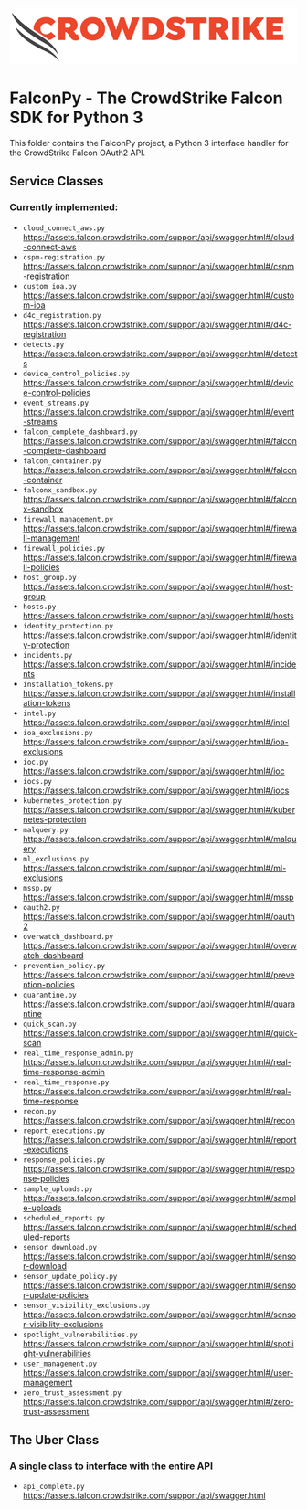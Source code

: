 ![CrowdStrike Falcon](../../docs/asset/cs-logo.png)
# FalconPy - The CrowdStrike Falcon SDK for Python 3
This folder contains the FalconPy project, a Python 3 interface handler for the CrowdStrike Falcon OAuth2 API.

## Service Classes
### Currently implemented:
+ `cloud_connect_aws.py` https://assets.falcon.crowdstrike.com/support/api/swagger.html#/cloud-connect-aws
+ `cspm-registration.py` https://assets.falcon.crowdstrike.com/support/api/swagger.html#/cspm-registration
+ `custom_ioa.py` https://assets.falcon.crowdstrike.com/support/api/swagger.html#/custom-ioa
+ `d4c_registration.py` https://assets.falcon.crowdstrike.com/support/api/swagger.html#/d4c-registration
+ `detects.py` https://assets.falcon.crowdstrike.com/support/api/swagger.html#/detects
+ `device_control_policies.py` https://assets.falcon.crowdstrike.com/support/api/swagger.html#/device-control-policies
+ `event_streams.py` https://assets.falcon.crowdstrike.com/support/api/swagger.html#/event-streams
+ `falcon_complete_dashboard.py` https://assets.falcon.crowdstrike.com/support/api/swagger.html#/falcon-complete-dashboard
+ `falcon_container.py` https://assets.falcon.crowdstrike.com/support/api/swagger.html#/falcon-container
+ `falconx_sandbox.py` https://assets.falcon.crowdstrike.com/support/api/swagger.html#/falconx-sandbox
+ `firewall_management.py` https://assets.falcon.crowdstrike.com/support/api/swagger.html#/firewall-management
+ `firewall_policies.py` https://assets.falcon.crowdstrike.com/support/api/swagger.html#/firewall-policies
+ `host_group.py` https://assets.falcon.crowdstrike.com/support/api/swagger.html#/host-group
+ `hosts.py` https://assets.falcon.crowdstrike.com/support/api/swagger.html#/hosts
+ `identity_protection.py` https://assets.falcon.crowdstrike.com/support/api/swagger.html#/identity-protection
+ `incidents.py` https://assets.falcon.crowdstrike.com/support/api/swagger.html#/incidents
+ `installation_tokens.py` https://assets.falcon.crowdstrike.com/support/api/swagger.html#/installation-tokens
+ `intel.py` https://assets.falcon.crowdstrike.com/support/api/swagger.html#/intel
+ `ioa_exclusions.py` https://assets.falcon.crowdstrike.com/support/api/swagger.html#/ioa-exclusions
+ `ioc.py` https://assets.falcon.crowdstrike.com/support/api/swagger.html#/ioc
+ `iocs.py` https://assets.falcon.crowdstrike.com/support/api/swagger.html#/iocs
+ `kubernetes_protection.py` https://assets.falcon.crowdstrike.com/support/api/swagger.html#/kubernetes-protection
+ `malquery.py` https://assets.falcon.crowdstrike.com/support/api/swagger.html#/malquery
+ `ml_exclusions.py` https://assets.falcon.crowdstrike.com/support/api/swagger.html#/ml-exclusions
+ `mssp.py` https://assets.falcon.crowdstrike.com/support/api/swagger.html#/mssp
+ `oauth2.py` https://assets.falcon.crowdstrike.com/support/api/swagger.html#/oauth2
+ `overwatch_dashboard.py` https://assets.falcon.crowdstrike.com/support/api/swagger.html#/overwatch-dashboard
+ `prevention_policy.py` https://assets.falcon.crowdstrike.com/support/api/swagger.html#/prevention-policies
+ `quarantine.py` https://assets.falcon.crowdstrike.com/support/api/swagger.html#/quarantine
+ `quick_scan.py` https://assets.falcon.crowdstrike.com/support/api/swagger.html#/quick-scan
+ `real_time_response_admin.py` https://assets.falcon.crowdstrike.com/support/api/swagger.html#/real-time-response-admin
+ `real_time_response.py` https://assets.falcon.crowdstrike.com/support/api/swagger.html#/real-time-response
+ `recon.py` https://assets.falcon.crowdstrike.com/support/api/swagger.html#/recon
+ `report_executions.py` https://assets.falcon.crowdstrike.com/support/api/swagger.html#/report-executions
+ `response_policies.py` https://assets.falcon.crowdstrike.com/support/api/swagger.html#/response-policies
+ `sample_uploads.py` https://assets.falcon.crowdstrike.com/support/api/swagger.html#/sample-uploads
+ `scheduled_reports.py` https://assets.falcon.crowdstrike.com/support/api/swagger.html#/scheduled-reports
+ `sensor_download.py` https://assets.falcon.crowdstrike.com/support/api/swagger.html#/sensor-download
+ `sensor_update_policy.py` https://assets.falcon.crowdstrike.com/support/api/swagger.html#/sensor-update-policies
+ `sensor_visibility_exclusions.py` https://assets.falcon.crowdstrike.com/support/api/swagger.html#/sensor-visibility-exclusions
+ `spotlight_vulnerabilities.py` https://assets.falcon.crowdstrike.com/support/api/swagger.html#/spotlight-vulnerabilities
+ `user_management.py` https://assets.falcon.crowdstrike.com/support/api/swagger.html#/user-management
+ `zero_trust_assessment.py` https://assets.falcon.crowdstrike.com/support/api/swagger.html#/zero-trust-assessment

## The Uber Class
### A single class to interface with the entire API
+ `api_complete.py` https://assets.falcon.crowdstrike.com/support/api/swagger.html
